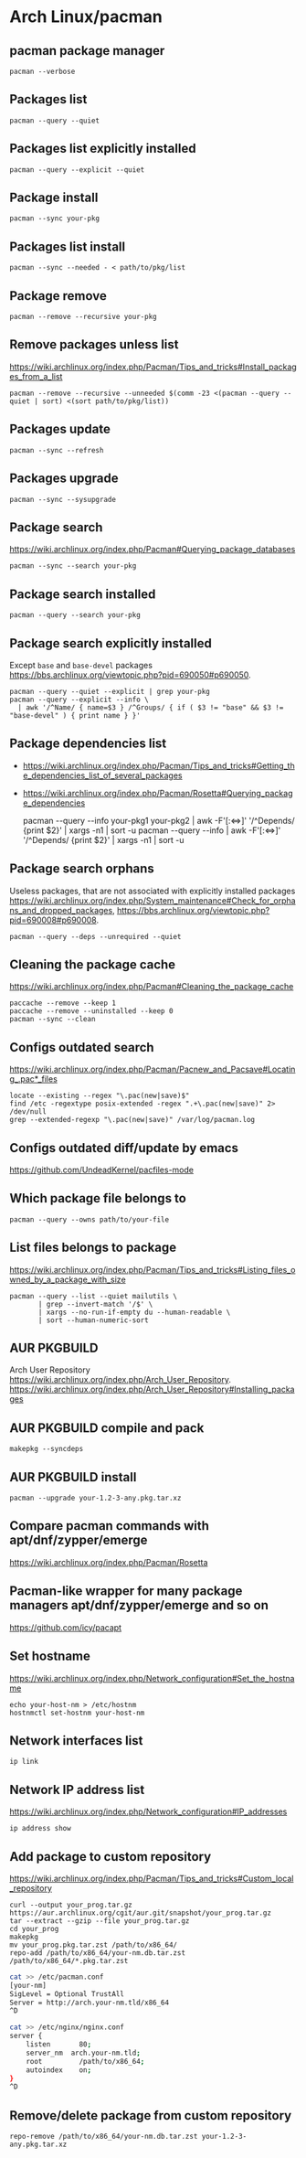 # Arch Linux/pacman

## pacman package manager

    pacman --verbose

## Packages list

    pacman --query --quiet

## Packages list explicitly installed

    pacman --query --explicit --quiet

## Package install

    pacman --sync your-pkg

## Packages list install

    pacman --sync --needed - < path/to/pkg/list

## Package remove

    pacman --remove --recursive your-pkg

## Remove packages unless list

<https://wiki.archlinux.org/index.php/Pacman/Tips_and_tricks#Install_packages_from_a_list>

    pacman --remove --recursive --unneeded $(comm -23 <(pacman --query --quiet | sort) <(sort path/to/pkg/list))

## Packages update

    pacman --sync --refresh

## Packages upgrade

    pacman --sync --sysupgrade

## Package search

<https://wiki.archlinux.org/index.php/Pacman#Querying_package_databases>

    pacman --sync --search your-pkg

## Package search installed

    pacman --query --search your-pkg

## Package search explicitly installed

Except `base` and `base-devel` packages
<https://bbs.archlinux.org/viewtopic.php?pid=690050#p690050>.

    pacman --query --quiet --explicit | grep your-pkg
    pacman --query --explicit --info \
      | awk '/^Name/ { name=$3 } /^Groups/ { if ( $3 != "base" && $3 != "base-devel" ) { print name } }'

## Package dependencies list

* https://wiki.archlinux.org/index.php/Pacman/Tips_and_tricks#Getting_the_dependencies_list_of_several_packages
* https://wiki.archlinux.org/index.php/Pacman/Rosetta#Querying_package_dependencies

    pacman --query --info your-pkg1 your-pkg2 | awk -F'[:<=>]' '/^Depends/ {print $2}' | xargs -n1 | sort -u
    pacman --query --info | awk -F'[:<=>]' '/^Depends/ {print $2}' | xargs -n1 | sort -u

## Package search orphans

Useless packages, that are not associated with explicitly installed packages
<https://wiki.archlinux.org/index.php/System_maintenance#Check_for_orphans_and_dropped_packages>,
<https://bbs.archlinux.org/viewtopic.php?pid=690008#p690008>.

    pacman --query --deps --unrequired --quiet

## Cleaning the package cache

https://wiki.archlinux.org/index.php/Pacman#Cleaning_the_package_cache

    paccache --remove --keep 1
    paccache --remove --uninstalled --keep 0
    pacman --sync --clean

## Configs outdated search

<https://wiki.archlinux.org/index.php/Pacman/Pacnew_and_Pacsave#Locating_.pac*_files>

    locate --existing --regex "\.pac(new|save)$"
    find /etc -regextype posix-extended -regex ".+\.pac(new|save)" 2> /dev/null
    grep --extended-regexp "\.pac(new|save)" /var/log/pacman.log

## Configs outdated diff/update by emacs

<https://github.com/UndeadKernel/pacfiles-mode>

## Which package file belongs to

    pacman --query --owns path/to/your-file

## List files belongs to package

https://wiki.archlinux.org/index.php/Pacman/Tips_and_tricks#Listing_files_owned_by_a_package_with_size

    pacman --query --list --quiet mailutils \
           | grep --invert-match '/$' \
           | xargs --no-run-if-empty du --human-readable \
           | sort --human-numeric-sort

## AUR PKGBUILD

Arch User Repository <https://wiki.archlinux.org/index.php/Arch_User_Repository>.  
<https://wiki.archlinux.org/index.php/Arch_User_Repository#Installing_packages>

## AUR PKGBUILD compile and pack

    makepkg --syncdeps

## AUR PKGBUILD install

    pacman --upgrade your-1.2-3-any.pkg.tar.xz

## Compare pacman commands with apt/dnf/zypper/emerge

https://wiki.archlinux.org/index.php/Pacman/Rosetta

## Pacman-like wrapper for many package managers apt/dnf/zypper/emerge and so on

https://github.com/icy/pacapt

## Set hostname

<https://wiki.archlinux.org/index.php/Network_configuration#Set_the_hostname>

    echo your-host-nm > /etc/hostnm
    hostnmctl set-hostnm your-host-nm

## Network interfaces list

    ip link

## Network IP address list

<https://wiki.archlinux.org/index.php/Network_configuration#IP_addresses>

    ip address show

## Add package to custom repository

https://wiki.archlinux.org/index.php/Pacman/Tips_and_tricks#Custom_local_repository

    curl --output your_prog.tar.gz  https://aur.archlinux.org/cgit/aur.git/snapshot/your_prog.tar.gz
    tar --extract --gzip --file your_prog.tar.gz
    cd your_prog
    makepkg
    mv your_prog.pkg.tar.zst /path/to/x86_64/
    repo-add /path/to/x86_64/your-nm.db.tar.zst /path/to/x86_64/*.pkg.tar.zst

```bash
cat >> /etc/pacman.conf
[your-nm]
SigLevel = Optional TrustAll
Server = http://arch.your-nm.tld/x86_64
^D
```

```bash
cat >> /etc/nginx/nginx.conf
server {
    listen       80;
    server_nm  arch.your-nm.tld;
    root         /path/to/x86_64;
    autoindex    on;
}
^D
```

## Remove/delete package from custom repository

    repo-remove /path/to/x86_64/your-nm.db.tar.zst your-1.2-3-any.pkg.tar.xz
